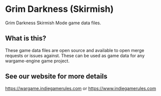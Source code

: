 # Grim Darkness (Skirmish)
Grim Darkness Skirmish Mode game data files.

## What is this?
These game data files are open source and available to open merge requests or issues against. These can be used as game data for any wargame-engine game project.

## See our website for more details
https://wargame.indiegamerules.com
or
https://www.indiegamerules.com
